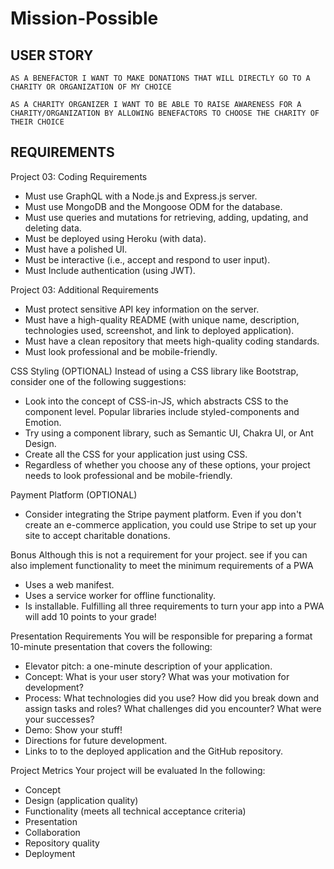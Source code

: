 # Mission-Possible

## USER STORY

```
AS A BENEFACTOR I WANT TO MAKE DONATIONS THAT WILL DIRECTLY GO TO A CHARITY OR ORGANIZATION OF MY CHOICE

AS A CHARITY ORGANIZER I WANT TO BE ABLE TO RAISE AWARENESS FOR A CHARITY/ORGANIZATION BY ALLOWING BENEFACTORS TO CHOOSE THE CHARITY OF THEIR CHOICE
```
## REQUIREMENTS

Project 03: Coding Requirements 
- Must use GraphQL with a Node.js and Express.js server. 
- Must use MongoDB and the Mongoose ODM for the database. 
- Must use queries and mutations for retrieving, adding, updating, and deleting data. 
- Must be deployed using Heroku (with data). 
- Must have a polished UI. 
- Must be interactive (i.e., accept and respond to user input). 
- Must Include authentication (using JWT). 

Project 03: Additional Requirements 

- Must protect sensitive API key information on the server. 
- Must have a high-quality README (with unique name, description, technologies used, screenshot, and link to deployed application). 
- Must have a clean repository that meets high-quality coding standards. 
- Must look professional and be mobile-friendly. 

CSS Styling (OPTIONAL) 
Instead of using a CSS library like Bootstrap, consider one of the following suggestions: 
- Look into the concept of CSS-in-JS, which abstracts CSS to the component level. Popular libraries include styled-components and Emotion. 
- Try using a component library, such as Semantic UI, Chakra Ul, or Ant Design. 
- Create all the CSS for your application just using CSS. 
- Regardless of whether you choose any of these options, your project needs to look professional and be mobile-friendly. 

Payment Platform (OPTIONAL) 
- Consider integrating the Stripe payment platform. Even if you don't create an e-commerce application, you could use Stripe to set up your site to accept charitable donations. 


Bonus 
Although this is not a requirement for your project. see if you can also implement functionality to meet the minimum requirements of a PWA 
- Uses a web manifest. 
- Uses a service worker for offline functionality. 
- Is installable. 
Fulfilling all three requirements to turn your app into a PWA will add 10 points to your grade! 

Presentation Requirements 
You will be responsible for preparing a format 10-minute presentation that covers the following: 
- Elevator pitch: a one-minute description of your application. 
- Concept: What is your user story? What was your motivation for development? 
- Process: What technologies did you use? How did you break down and assign tasks and roles? What challenges did you encounter? What were your successes? 
- Demo: Show your stuff! 
- Directions for future development. 
- Links to to the deployed application and the GitHub repository. 

 
Project Metrics Your project will be evaluated In the following: 
- Concept 
- Design (application quality) 
- Functionality (meets all technical acceptance criteria) 
- Presentation
- Collaboration 
- Repository quality 
- Deployment 
